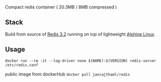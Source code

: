 Compact redis container ( 20.3MB / 8MB compressed )

## Stack

Build from source of [Redis 3.2](https://redis.io/download) running on top of lightweight [Alphine Linux](https://alpinelinux.org).

## Usage

`docker run --rm -it --log-driver none $(NAME):$(VERSION) redis-server /etc/redis.conf`

public image from dockerHub `docker pull jancajthaml/redis`
